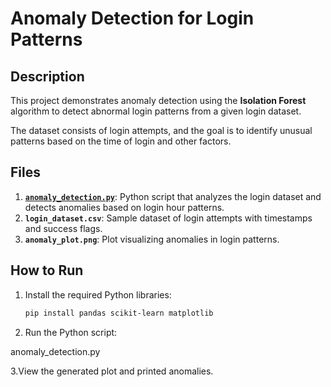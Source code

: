 # Anomaly Detection for Login Patterns

## Description
This project demonstrates anomaly detection using the **Isolation Forest** algorithm to detect abnormal login patterns from a given login dataset.

The dataset consists of login attempts, and the goal is to identify unusual patterns based on the time of login and other factors.

## Files
1. **[`anomaly_detection.py`](`anomaly_detection.py`)**: Python script that analyzes the login dataset and detects anomalies based on login hour patterns.
2. **`login_dataset.csv`**: Sample dataset of login attempts with timestamps and success flags.
3. **`anomaly_plot.png`**: Plot visualizing anomalies in login patterns.

## How to Run
1. Install the required Python libraries:
   ```bash
   pip install pandas scikit-learn matplotlib
   
2. Run the Python script:
   
 anomaly_detection.py

3.View the generated plot and printed anomalies.
